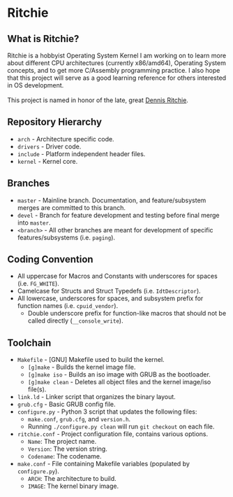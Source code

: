 # Ritchie

## What is Ritchie?
Ritchie is a hobbyist Operating System Kernel I am working on to learn more about different CPU architectures (currently x86/amd64), Operating System concepts, and to get more C/Assembly programming practice.
I also hope that this project will serve as a good learning reference for others interested in OS development.<br/>
<br/>
This project is named in honor of the late, great [Dennis Ritchie][dmr].

## Repository Hierarchy
- `arch` - Architecture specific code.
- `drivers` - Driver code.
- `include` - Platform independent header files.
- `kernel` - Kernel core.

## Branches
- `master` - Mainline branch. Documentation, and feature/subsystem merges are committed to this branch.
- `devel` - Branch for feature development and testing before final merge into `master`.
- `<branch>` - All other branches are meant for development of specific features/subsystems (i.e. `paging`).

## Coding Convention
- All uppercase for Macros and Constants with underscores for spaces (i.e. `FG_WHITE`).
- Camelcase for Structs and Struct Typedefs (i.e. `IdtDescriptor`).
- All lowercase, underscores for spaces, and subsystem prefix for function names (i.e. `cpuid_vendor`).
   - Double underscore prefix for function-like macros that should not be called directly (`__console_write`).

## Toolchain
- `Makefile` - [GNU] Makefile used to build the kernel.
  - `[g]make` - Builds the kernel image file.
  - `[g]make iso` - Builds an iso image with GRUB as the bootloader.
  - `[g]make clean` - Deletes all object files and the kernel image/iso file(s).
- `link.ld` - Linker script that organizes the binary layout.
- `grub.cfg` - Basic GRUB config file.
- `configure.py` - Python 3 script that updates the following files:
  - `make.conf`, `grub.cfg`, and `version.h`.
  - Running `./configure.py clean` will run `git checkout` on each file.
- `ritchie.conf` - Project configuration file, contains various options.
  - `Name`: The project name.
  - `Version`: The version string.
  - `Codename`: The codename.
- `make.conf` - File containing Makefile variables (populated by `configure.py`).
  - `ARCH`: The architecture to build.
  - `IMAGE`: The kernel binary image.

[dmr]: http://en.wikipedia.org/wiki/Dennis_Ritchie
